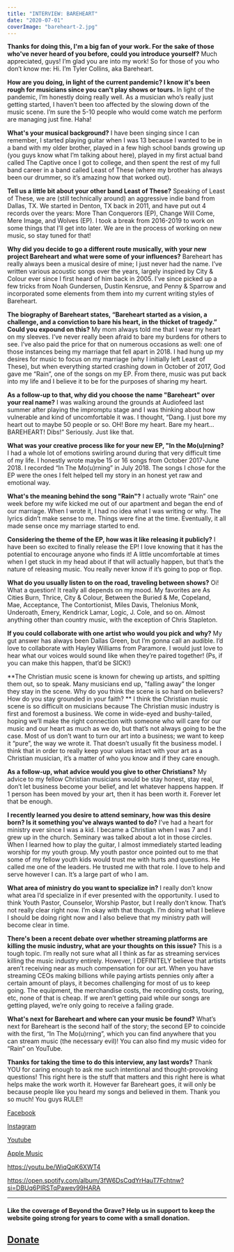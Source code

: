 ```yaml
---
title: "INTERVIEW: BAREHEART"
date: "2020-07-01"
coverImage: "bareheart-2.jpg"
---
```


**Thanks for doing this, I'm a big fan of your work. For the sake of those who've never heard of you before, could you introduce yourself?** Much appreciated, guys! I’m glad you are into my work! So for those of you who don’t know me: Hi. I’m Tyler Collins, aka Bareheart.

**How are you doing, in light of the current pandemic? I know it's been rough for musicians since you can't play shows or tours.** In light of the pandemic, I’m honestly doing really well. As a musician who’s really just getting started, I haven’t been too affected by the slowing down of the music scene. I’m sure the 5-10 people who would come watch me perform are managing just fine. Haha!

**What's your musical background?** I have been singing since I can remember, I started playing guitar when I was 13 because I wanted to be in a band with my older brother, played in a few high school bands growing up (you guys know what I’m talking about here), played in my first actual band called The Captive once I got to college, and then spent the rest of my full band career in a band called Least of These (where my brother has always been our drummer, so it’s amazing how that worked out).

**Tell us a little bit about your other band Least of These?** Speaking of Least of These, we are (still technically around) an aggressive indie band from Dallas, TX. We started in Denton, TX back in 2011, and have put out 4 records over the years: More Than Conquerors (EP), Change Will Come, Mere Image, and Wolves (EP). I took a break from 2016-2019 to work on some things that I’ll get into later. We are in the process of working on new music, so stay tuned for that!

**Why did you decide to go a different route musically, with your new project Bareheart and what were some of your influences?** Bareheart has really always been a musical desire of mine; I just never had the name. I’ve written various acoustic songs over the years, largely inspired by City & Colour ever since I first heard of him back in 2005. I’ve since picked up a few tricks from Noah Gundersen, Dustin Kensrue, and Penny & Sparrow and incorporated some elements from them into my current writing styles of Bareheart.

**The biography of Bareheart states, “Bareheart started as a vision, a challenge, and a conviction to bare his heart, in the thicket of tragedy.” Could you expound on this?** My mom always told me that I wear my heart on my sleeves. I’ve never really been afraid to bare my burdens for others to see. I’ve also paid the price for that on numerous occasions as well: one of those instances being my marriage that fell apart in 2018. I had hung up my desires for music to focus on my marriage (why I initially left Least of These), but when everything started crashing down in October of 2017, God gave me “Rain”, one of the songs on my EP. From there, music was put back into my life and I believe it to be for the purposes of sharing my heart.

**As a follow-up to that, why did you choose the name "Bareheart" over your real name?** I was walking around the grounds at Audiofeed last summer after playing the impromptu stage and I was thinking about how vulnerable and kind of uncomfortable it was. I thought, “Dang. I just bore my heart out to maybe 50 people or so. OH! Bore my heart. Bare my heart... BAREHEART! Dibs!” Seriously. Just like that.

**What was your creative process like for your new EP, "In the Mo(u)rning?** I had a whole lot of emotions swirling around during that very difficult time of my life. I honestly wrote maybe 15 or 16 songs from October 2017-June 2018. I recorded “In The Mo(u)rning” in July 2018. The songs I chose for the EP were the ones I felt helped tell my story in an honest yet raw and emotional way.

**What's the meaning behind the song "Rain"?** I actually wrote “Rain” one week before my wife kicked me out of our apartment and began the end of our marriage. When I wrote it, I had no idea what I was writing or why. The lyrics didn’t make sense to me. Things were fine at the time. Eventually, it all made sense once my marriage started to end.

**Considering the theme of the EP, how was it like releasing it publicly?** I have been so excited to finally release the EP! I love knowing that it has the potential to encourage anyone who finds it! A little uncomfortable at times when I get stuck in my head about if that will actually happen, but that’s the nature of releasing music. You really never know if it’s going to pop or flop.

**What do you usually listen to on the road, traveling between shows?** Oi! What a question! It really all depends on my mood. My favorites are As Cities Burn, Thrice, City & Colour, Between the Buried & Me, Copeland, Mae, Acceptance, The Contortionist, Miles Davis, Thelonius Monk, Underoath, Emery, Kendrick Lamar, Logic, J. Cole, and so on. Almost anything other than country music, with the exception of Chris Stapleton.

**If you could collaborate with one artist who would you pick and why?** My gut answer has always been Dallas Green, but I’m gonna call an audible. I’d love to collaborate with Hayley Williams from Paramore. I would just love to hear what our voices would sound like when they’re paired together! (Ps, if you can make this happen, that’d be SICK!)

**The Christian music scene is known for chewing up artists, and spitting them out, so to speak. Many musicians end up, "falling away” the longer they stay in the scene. Why do you think the scene is so hard on believers? How do you stay grounded in your faith? ** I think the Christian music scene is so difficult on musicians because The Christian music industry is first and foremost a business. We come in wide-eyed and bushy-tailed, hoping we’ll make the right connection with someone who will care for our music and our heart as much as we do, but that’s not always going to be the case. Most of us don’t want to turn our art into a business; we want to keep it “pure”, the way we wrote it. That doesn’t usually fit the business model. I think that in order to really keep your values intact with your art as a Christian musician, it’s a matter of who you know and if they care enough.

**As a follow-up, what advice would you give to other Christians?** My advice to my fellow Christian musicians would be stay honest, stay real, don’t let business become your belief, and let whatever happens happen. If 1 person has been moved by your art, then it has been worth it. Forever let that be enough.

**I recently learned you desire to attend seminary, how was this desire born? Is it something you've always wanted to do?** I’ve had a heart for ministry ever since I was a kid. I became a Christian when I was 7 and I grew up in the church. Seminary was talked about a lot in those circles. When I learned how to play the guitar, I almost immediately started leading worship for my youth group. My youth pastor once pointed out to me that some of my fellow youth kids would trust me with hurts and questions. He called me one of the leaders. He trusted me with that role. I love to help and serve however I can. It’s a large part of who I am.

**What area of ministry do you want to specialize in?** I really don’t know what area I’d specialize in if ever presented with the opportunity. I used to think Youth Pastor, Counselor, Worship Pastor, but I really don’t know. That’s not really clear right now. I’m okay with that though. I’m doing what I believe I should be doing right now and I also believe that my ministry path will become clear in time.

**There's been a recent debate over whether streaming platforms are killing the music industry, what are your thoughts on this issue?** This is a tough topic. I’m really not sure what all I think as far as streaming services killing the music industry entirely. However, I DEFINITELY believe that artists aren’t receiving near as much compensation for our art. When you have streaming CEOs making billions while paying artists pennies only after a certain amount of plays, it becomes challenging for most of us to keep going. The equipment, the merchandise costs, the recording costs, touring, etc, none of that is cheap. If we aren’t getting paid while our songs are getting played, we’re only going to receive a failing grade.

**What's next for Bareheart and where can your music be found?** What’s next for Bareheart is the second half of the story; the second EP to coincide with the first, “In The Mo(u)rning”, which you can find anywhere that you can stream music (the necessary evil)! You can also find my music video for “Rain” on YouTube.

**Thanks for taking the time to do this interview, any last words?** Thank YOU for caring enough to ask me such intentional and thought-provoking questions! This right here is the stuff that matters and this right here is what helps make the work worth it. However far Bareheart goes, it will only be because people like you heard my songs and believed in them. Thank you so much! You guys RULE!!

[Facebook](https://www.facebook.com/bareheartmusic)

[Instagram](https://www.instagram.com/bareheartmusic/)

[Youtube](https://www.youtube.com/channel/UCjdNoJz0qCPFEswbGqKAAiA)

[Apple Music](https://music.apple.com/ca/album/in-the-mo-u-rning-ep/1511694991)

https://youtu.be/WiqQqK6XWT4

https://open.spotify.com/album/3fW6DsCqdYrHauT7Fchtnw?si=DBUq6PIRSTqPawev99HARA

* * *

#### Like the coverage of Beyond the Grave? Help us in support to keep the website going strong for years to come with a small donation.

## [Donate](https://donorbox.org/help-beyond-the-grave-keep-producing-content)
